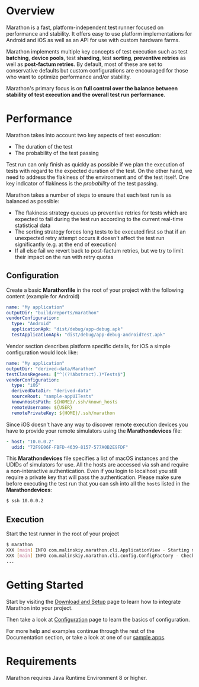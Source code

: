 # Overview

Marathon is a fast, platform-independent test runner focused on performance and stability. It offers easy to use platform implementations for Android and iOS as well as an API for use with custom hardware farms.

Marathon implements multiple key concepts of test execution such as test **batching**, **device pools**, test **sharding**, test **sorting**, **preventive retries** as well as **post-factum retries**. By default, most of these are set to conservative defaults but custom configurations are encouraged for those who want to optimize performance and/or stability.

Marathon's primary focus is on **full control over the balance between stability of test execution and the overall test run performance**.

# Performance
Marathon takes into account two key aspects of test execution:
* The duration of the test
* The probability of the test passing

Test run can only finish as quickly as possible if we plan the execution of tests with regard to the expected duration of the test. On the other hand, we need to address the flakiness of the environment and of the test itself. One key indicator of flakiness is the *probability* of the test passing.

Marathon takes a number of steps to ensure that each test run is as balanced as possible:
* The flakiness strategy queues up preventive retries for tests which are expected to fail during the test run according to the current real-time statistical data
* The sorting strategy forces long tests to be executed first so that if an unexpected retry attempt occurs it doesn't affect the test run significantly (e.g. at the end of execution)
* If all else fail we revert back to post-factum retries, but we try to limit their impact on the run with retry quotas

## Configuration

Create a basic **Marathonfile** in the root of your project with the following content (example for Android)
```yaml
name: "My application"
outputDir: "build/reports/marathon"
vendorConfiguration:
  type: "Android"
  applicationApk: "dist/debug/app-debug.apk"
  testApplicationApk: "dist/debug/app-debug-androidTest.apk"
```

Vendor section describes platform specific details, for iOS a simple configuration would look like:

```yaml
name: "My application"
outputDir: "derived-data/Marathon"
testClassRegexes: ["^((?!Abstract).)*Tests$"]
vendorConfiguration:
  type: "iOS"
  derivedDataDir: "derived-data"
  sourceRoot: "sample-appUITests"
  knownHostsPath: ${HOME}/.ssh/known_hosts
  remoteUsername: ${USER}
  remotePrivateKey: ${HOME}/.ssh/marathon
```

Since iOS doesn't have any way to discover remote execution devices you have to provide your remote simulators using the **Marathondevices** file:

```yaml
- host: "10.0.0.2"
  udid: "72F9E06F-FBFD-4639-8157-577A0B2E9FDF"
```

This **Marathondevices** file specifies a list of macOS instances and the UDIDs of simulators for use. All the hosts are accessed via ssh and
require a non-interactive authentication. Even if you login to localhost you still require a private key that will pass the authentication.
Please make sure before executing the test run that you can ssh into all the `host`s listed in the **Marathondevices**:
```bash
$ ssh 10.0.0.2
```   

## Execution

Start the test runner in the root of your project
```bash
$ marathon 
XXX [main] INFO com.malinskiy.marathon.cli.ApplicationView - Starting marathon
XXX [main] INFO com.malinskiy.marathon.cli.config.ConfigFactory - Checking Marathonfile config
...
```

# Getting Started
Start by visiting the [Download and Setup][1] page to learn how to integrate Marathon into your project.

Then take a look at [Configuration][2] page to learn the basics of configuration.

For more help and examples continue through the rest of the Documentation section, or take a look at one of our [sample apps][3].

# Requirements
Marathon requires Java Runtime Environment 8 or higher.

[1]: /runner/intro/install
[2]: /runner/intro/configure
[3]: https://github.com/MarathonLabs/marathon/tree/develop/sample
